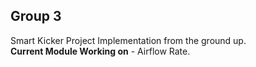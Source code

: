 ## Group 3

Smart Kicker Project Implementation from the ground up. <br />
<b>Current Module Working on</b>
    - Airflow Rate.
